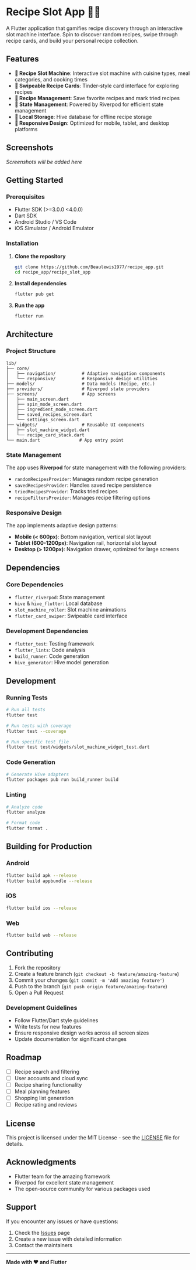 # Recipe Slot App 🎰🍳

A Flutter application that gamifies recipe discovery through an interactive slot machine interface. Spin to discover random recipes, swipe through recipe cards, and build your personal recipe collection.

## Features

- **🎰 Recipe Slot Machine**: Interactive slot machine with cuisine types, meal categories, and cooking times
- **📱 Swipeable Recipe Cards**: Tinder-style card interface for exploring recipes
- **💾 Recipe Management**: Save favorite recipes and mark tried recipes
- **🔄 State Management**: Powered by Riverpod for efficient state management
- **💾 Local Storage**: Hive database for offline recipe storage
- **📱 Responsive Design**: Optimized for mobile, tablet, and desktop platforms

## Screenshots

*Screenshots will be added here*

## Getting Started

### Prerequisites

- Flutter SDK (>=3.0.0 <4.0.0)
- Dart SDK
- Android Studio / VS Code
- iOS Simulator / Android Emulator

### Installation

1. **Clone the repository**
   ```bash
   git clone https://github.com/Beaulewis1977/recipe_app.git
   cd recipe_app/recipe_slot_app
   ```

2. **Install dependencies**
   ```bash
   flutter pub get
   ```

3. **Run the app**
   ```bash
   flutter run
   ```

## Architecture

### Project Structure

```
lib/
├── core/
│   ├── navigation/          # Adaptive navigation components
│   └── responsive/          # Responsive design utilities
├── models/                  # Data models (Recipe, etc.)
├── providers/               # Riverpod state providers
├── screens/                 # App screens
│   ├── main_screen.dart
│   ├── spin_mode_screen.dart
│   ├── ingredient_mode_screen.dart
│   ├── saved_recipes_screen.dart
│   └── settings_screen.dart
├── widgets/                 # Reusable UI components
│   ├── slot_machine_widget.dart
│   └── recipe_card_stack.dart
└── main.dart               # App entry point
```

### State Management

The app uses **Riverpod** for state management with the following providers:

- `randomRecipesProvider`: Manages random recipe generation
- `savedRecipesProvider`: Handles saved recipe persistence
- `triedRecipesProvider`: Tracks tried recipes
- `recipeFiltersProvider`: Manages recipe filtering options

### Responsive Design

The app implements adaptive design patterns:

- **Mobile (< 600px)**: Bottom navigation, vertical slot layout
- **Tablet (600-1200px)**: Navigation rail, horizontal slot layout
- **Desktop (> 1200px)**: Navigation drawer, optimized for large screens

## Dependencies

### Core Dependencies
- `flutter_riverpod`: State management
- `hive` & `hive_flutter`: Local database
- `slot_machine_roller`: Slot machine animations
- `flutter_card_swiper`: Swipeable card interface

### Development Dependencies
- `flutter_test`: Testing framework
- `flutter_lints`: Code analysis
- `build_runner`: Code generation
- `hive_generator`: Hive model generation

## Development

### Running Tests

```bash
# Run all tests
flutter test

# Run tests with coverage
flutter test --coverage

# Run specific test file
flutter test test/widgets/slot_machine_widget_test.dart
```

### Code Generation

```bash
# Generate Hive adapters
flutter packages pub run build_runner build
```

### Linting

```bash
# Analyze code
flutter analyze

# Format code
flutter format .
```

## Building for Production

### Android
```bash
flutter build apk --release
flutter build appbundle --release
```

### iOS
```bash
flutter build ios --release
```

### Web
```bash
flutter build web --release
```

## Contributing

1. Fork the repository
2. Create a feature branch (`git checkout -b feature/amazing-feature`)
3. Commit your changes (`git commit -m 'Add amazing feature'`)
4. Push to the branch (`git push origin feature/amazing-feature`)
5. Open a Pull Request

### Development Guidelines

- Follow Flutter/Dart style guidelines
- Write tests for new features
- Ensure responsive design works across all screen sizes
- Update documentation for significant changes

## Roadmap

- [ ] Recipe search and filtering
- [ ] User accounts and cloud sync
- [ ] Recipe sharing functionality
- [ ] Meal planning features
- [ ] Shopping list generation
- [ ] Recipe rating and reviews

## License

This project is licensed under the MIT License - see the [LICENSE](LICENSE) file for details.

## Acknowledgments

- Flutter team for the amazing framework
- Riverpod for excellent state management
- The open-source community for various packages used

## Support

If you encounter any issues or have questions:

1. Check the [Issues](https://github.com/Beaulewis1977/recipe_app/issues) page
2. Create a new issue with detailed information
3. Contact the maintainers

---

**Made with ❤️ and Flutter**
